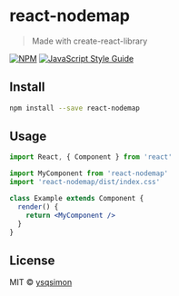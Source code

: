 # react-nodemap

> Made with create-react-library

[![NPM](https://img.shields.io/npm/v/react-nodemap.svg)](https://www.npmjs.com/package/react-nodemap) [![JavaScript Style Guide](https://img.shields.io/badge/code_style-standard-brightgreen.svg)](https://standardjs.com)

## Install

```bash
npm install --save react-nodemap
```

## Usage

```jsx
import React, { Component } from 'react'

import MyComponent from 'react-nodemap'
import 'react-nodemap/dist/index.css'

class Example extends Component {
  render() {
    return <MyComponent />
  }
}
```

## License

MIT © [ysqsimon](https://github.com/ysqsimon)
